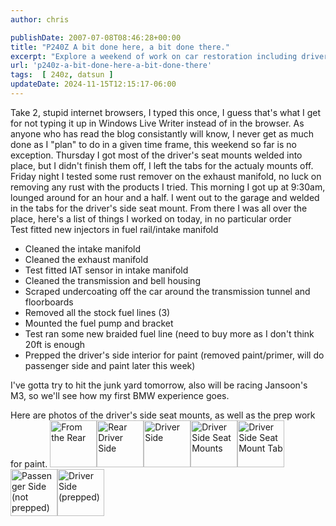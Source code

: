 ```yaml
---
author: chris

publishDate: 2007-07-08T08:46:28+00:00
title: "P240Z A bit done here, a bit done there."
excerpt: "Explore a weekend of work on car restoration including driver's seat mounting, rust removal tests and prepping for paint, with attached images."
url: 'p240z-a-bit-done-here-a-bit-done-there'
tags:  [ 240z, datsun ] 
updateDate: 2024-11-15T12:15:17-06:00
---
```


Take 2, stupid internet browsers, I typed this once, I guess that's what I get for not typing it up in Windows Live Writer instead of in the browser.
As anyone who has read the blog consistantly will know, I never get as much done as I "plan" to do in a given time frame, this weekend so far is no exception.
Thursday I got most of the driver's seat mounts welded into place, but I didn't finish them off, I left the tabs for the actualy mounts off.
Friday night I tested some rust remover on the exhaust manifold, no luck on removing any rust with the products I tried.
This morning I got up at 9:30am, lounged around for an hour and a half. I went out to the garage and welded in the tabs for the driver's side seat mount. From there I was all over the place, here's a list of things I worked on today, in no particular order  
Test fitted new injectors in fuel rail/intake manifold
- Cleaned the intake manifold
- Cleaned the exhaust manifold
- Test fitted IAT sensor in intake manifold
- Cleaned the transmission and bell housing
- Scraped undercoating off the car around the transmission tunnel and floorboards
- Removed all the stock fuel lines (3)
- Mounted the fuel pump and bracket
- Test ran some new braided fuel line (need to buy more as I don't think 20ft is enough
- Prepped the driver's side interior for paint (removed paint/primer, will do passenger side and paint later this week)

I've gotta try to hit the junk yard tomorrow, also will be racing Jansoon's M3, so we'll see how my first BMW experience goes.

Here are photos of the driver's side seat mounts, as well as the prep work for paint.
 <a id="set_thumb_link_752096840" class="image_link" title="From the Rear" href="https://www.flickr.com/photos/chammond/752096840/in/set-72157594465585463/"><img width="75" height="75" alt="From the Rear" src="https://farm2.static.flickr.com/1177/752096840_be37281eb3_s.jpg" /></a><a id="set_thumb_link_752099866" class="image_link" title="Rear Driver Side" href="https://www.flickr.com/photos/chammond/752099866/in/set-72157594465585463/"><img width="75" height="75" alt="Rear Driver Side" src="https://farm2.static.flickr.com/1337/752099866_3f9362f400_s.jpg" /></a><a id="set_thumb_link_751250551" class="image_link" title="Driver Side" href="https://www.flickr.com/photos/chammond/751250551/in/set-72157594465585463/"><img width="75" height="75" alt="Driver Side" src="https://farm2.static.flickr.com/1430/751250551_7f15e2f898_s.jpg" /></a><a id="set_thumb_link_752105664" class="image_link" title="Driver Side Seat Mounts" href="https://www.flickr.com/photos/chammond/752105664/in/set-72157594465585463/"><img width="75" height="75" alt="Driver Side Seat Mounts" src="https://farm2.static.flickr.com/1101/752105664_01ab7202dc_s.jpg" /></a><a id="set_thumb_link_752109062" class="image_link" title="Driver Side Seat Mount Tab" href="https://www.flickr.com/photos/chammond/752109062/in/set-72157594465585463/"><img width="75" height="75" alt="Driver Side Seat Mount Tab" src="https://farm2.static.flickr.com/1340/752109062_9ff7b177a0_s.jpg" /></a><a id="set_thumb_link_751260177" class="image_link" title="Passenger Side (not prepped)" href="https://www.flickr.com/photos/chammond/751260177/in/set-72157594465585463/"><img width="75" height="75" alt="Passenger Side (not prepped)" src="https://farm2.static.flickr.com/1184/751260177_0bdd7c588c_s.jpg" /></a><a id="set_thumb_link_751263123" class="image_link" title="Driver Side (prepped)" href="https://www.flickr.com/photos/chammond/751263123/in/set-72157594465585463/"><img width="75" height="75" alt="Driver Side (prepped)" src="https://farm2.static.flickr.com/1081/751263123_04840461b3_s.jpg" /></a>
